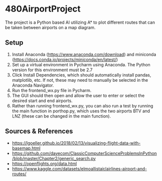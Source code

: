 # 480AirportProject

The project is a Python based AI utilizing A* to plot different routes that can be taken between airports on a map diagram.

## Setup
1. Install Anaconda (https://www.anaconda.com/download) and miniconda (https://docs.conda.io/projects/miniconda/en/latest/)
2. Set up a virtual environment in Pycharm using Anaconda. The Python version for this environment must be 2.7
3. Click Install Dependencies, which should automatically install pandas, matplotlib, etc. If not, these may need to manually be selected in the Anaconda Navigator.
4. Run the frontend_wx.py file in Pycharm. 
5. The GUI should then open and allow the user to enter or select the desired start and end airports.
6. Rather than running frontend_wx.py, you can also run a test by running the main function in porthop.py, which uses the two airports BTV and LNZ (these can be changed in the main function).

## Sources & References
- https://lgoeller.github.io/2018/02/13/visualizing-flight-data-with-basemap.html
- https://github.com/davecom/ClassicComputerScienceProblemsInPython/blob/master/Chapter2/generic_search.py
- https://openflights.org/data.html
- https://www.kaggle.com/datasets/elmoallistair/airlines-airport-and-routes/
